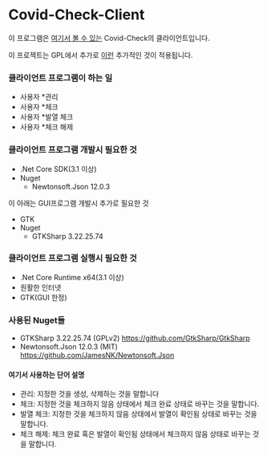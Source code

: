 # Covid-Check-Client

이 프로그램은 [여기서 볼 수 있는](https://github.com/SoftWareAndGuider/Covid-Check) Covid-Check의 클라이언트입니다.

이 프로젝트는 GPL에서 추가로 [이런](https://checks.trinets.xyz/rights) 추가적인 것이 적용됩니다.

### 클라이언트 프로그램이 하는 일
* 사용자 *관리
* 사용자 *체크
* 사용자 *발열 체크
* 사용자 *체크 해제

### 클라이언트 프로그램 개발시 필요한 것
* .Net Core SDK(3.1 이상)
* Nuget
   * Newtonsoft.Json 12.0.3
  
이 아래는 GUI프로그램 개발시 추가로 필요한 것
* GTK
* Nuget
   * GTKSharp 3.22.25.74

### 클라이언트 프로그램 실행시 필요한 것
* .Net Core Runtime x64(3.1 이상)
* 원활한 인터넷
* GTK(GUI 한정)

### 사용된 Nuget들
* GTKSharp 3.22.25.74 (GPLv2) https://github.com/GtkSharp/GtkSharp
* Newtonsoft.Json 12.0.3 (MIT) https://github.com/JamesNK/Newtonsoft.Json


#### 여기서 사용하는 단어 설명
* 관리: 지정한 것을 생성, 삭제하는 것을 말합니다
* 체크: 지정한 것을 체크하지 않음 상태에서 체크 완료 상태로 바꾸는 것을 말합니다.
* 발열 체크: 지정한 것을 체크하지 않음 상태에서 발열이 확인됨 상태로 바꾸는 것을 말합니다.
* 체크 해제: 체크 완료 혹은 발열이 확인됨 상태에서 체크하지 않음 상태로 바꾸는 것을 말합니다.
